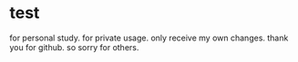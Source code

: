 # test
for personal study.
for private usage.
only receive my own changes.
thank you for github.
so sorry for others.
